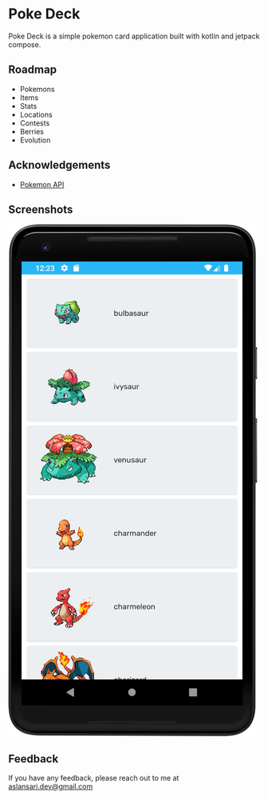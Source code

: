 
# Poke Deck

Poke Deck is a simple pokemon card application built with kotlin and jetpack compose.

## Roadmap

- Pokemons
- Items
- Stats
- Locations
- Contests
- Berries
- Evolution
## Acknowledgements

- [Pokemon API](https://pokeapi.co/docs/v2)


## Screenshots

![App Screen](doc/images/main_screen.png)

## Feedback

If you have any feedback, please reach out to me at aslansari.dev@gmail.com

  